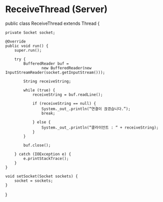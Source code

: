 # ReceiveThread (Server)
public class ReceiveThread extends Thread {

    private Socket socket;

    @Override
    public void run() {
        super.run();

        try {
            BufferedReader buf =
                    new BufferedReader(new InputStreamReader(socket.getInputStream()));

            String receiveString;

            while (true) {
                receiveString = buf.readLine();

                if (receiveString == null) {
                    System._out_.println(“연결이 끊겼습니다.”);
                    break;

                } else {
                    System._out_.println(“클라이언트 : “ + receiveString);
                }
            }

            buf.close();

        } catch (IOException e) {
            e.printStackTrace();
        }
    }

    void setSocket(Socket sockets) {
        socket = sockets;
    }

}
